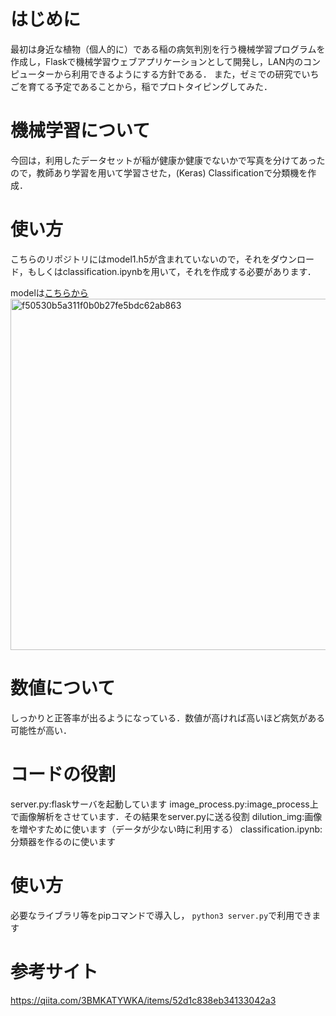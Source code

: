 # はじめに
最初は身近な植物（個人的に）である稲の病気判別を行う機械学習プログラムを作成し，Flaskで機械学習ウェブアプリケーションとして開発し，LAN内のコンピューターから利用できるようにする方針である．
また，ゼミでの研究でいちごを育てる予定であることから，稲でプロトタイピングしてみた．
# 機械学習について
今回は，利用したデータセットが稲が健康か健康でないかで写真を分けてあったので，教師あり学習を用いて学習させた，(Keras)
Classificationで分類機を作成．



# 使い方
こちらのリポジトリにはmodel1.h5が含まれていないので，それをダウンロード，もしくはclassification.ipynbを用いて，それを作成する必要があります．

modelは[こちらから](https://drive.google.com/file/d/1NeQAlBGmod3o64BMRRcABiVawiew9kBT/view?usp=sharing)
<img width="562" alt="f50530b5a311f0b0b27fe5bdc62ab863" src="https://user-images.githubusercontent.com/37261985/136337457-df4bfc25-ee4e-4e08-b193-c735a95aacd8.png">



# 数値について
しっかりと正答率が出るようになっている．数値が高ければ高いほど病気がある可能性が高い．

# コードの役割
server.py:flaskサーバを起動しています
image_process.py:image_process上で画像解析をさせています．その結果をserver.pyに送る役割
dilution_img:画像を増やすために使います（データが少ない時に利用する）
classification.ipynb:分類器を作るのに使います

# 使い方
必要なライブラリ等をpipコマンドで導入し，
```python3 server.py```で利用できます

# 参考サイト

https://qiita.com/3BMKATYWKA/items/52d1c838eb34133042a3
